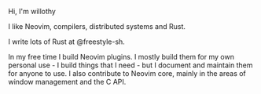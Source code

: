 Hi, I'm willothy

I like Neovim, compilers, distributed systems and Rust.

I write lots of Rust at @freestyle-sh.

In my free time I build Neovim plugins. I mostly build them for my own personal
use - I build things that I need - but I document and maintain them for anyone
to use. I also contribute to Neovim core, mainly in the areas of window management and the C API.
